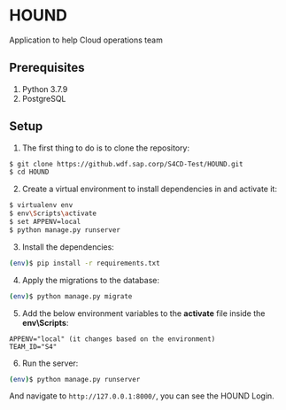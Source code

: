 # HOUND
Application to help Cloud operations team

## Prerequisites

1. Python 3.7.9
2. PostgreSQL


## Setup

1. The first thing to do is to clone the repository:

```sh
$ git clone https://github.wdf.sap.corp/S4CD-Test/HOUND.git
$ cd HOUND
```

2. Create a virtual environment to install dependencies in and activate it:

```sh
$ virtualenv env
$ env\Scripts\activate
$ set APPENV=local
$ python manage.py runserver
```

3. Install the dependencies:

```sh
(env)$ pip install -r requirements.txt
```

4. Apply the migrations to the database:
```sh
(env)$ python manage.py migrate
```

5. Add the below environment variables to the **activate** file inside the **env\Scripts**:
```
APPENV="local" (it changes based on the environment)
TEAM_ID="S4"
```

6. Run the server:
```sh
(env)$ python manage.py runserver
```
And navigate to `http://127.0.0.1:8000/`, you can see the HOUND Login.

